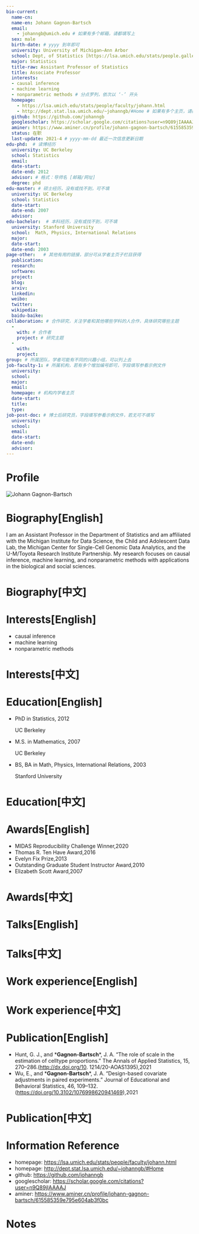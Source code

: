 ```yaml
---
bio-current:
  name-cn: 
  name-en: Johann Gagnon-Bartsch
  email: 
    - johanngb@umich.edu # 如果有多个邮箱，请都填写上
  sex: male
  birth-date: # yyyy 到年即可
  university: University of Michigan—Ann Arbor 
  school: Dept, of Statistics [https://lsa.umich.edu/stats/people.gallery.html#tag=stats&tagns=michigan-lsa] # 格式：学院名称[学院官网链接]
  major: Statistics
  title-raw: Assistant Professor of Statistics
  title: Associate Professor
  interests: 
  - causal inference 
  - machine learning 
  - nonparametric methods # 分点罗列，依次以 ‘-’ 开头
  homepage: 
    - https://lsa.umich.edu/stats/people/faculty/johann.html 
    - http://dept.stat.lsa.umich.edu/~johanngb/#Home # 如果有多个主页，请都填写上
  github: https://github.com/johanngb
  googlescholar: https://scholar.google.com/citations?user=n9Q89jIAAAAJ
  aminer: https://www.aminer.cn/profile/johann-gagnon-bartsch/615585359e795e604ab3f0bc # 从这里查找 https://www.aminer.org/search/person
  status: 在职
  last-update: 2021-4 # yyyy-mm-dd 最近一次信息更新日期
edu-phd:  # 读博经历
  university: UC Berkeley
  school: Statistics
  email: 
  date-start: 
  date-end: 2012
  advisor: # 格式：导师名 [邮箱/网址]
  degree: phd
edu-master: # 硕士经历，没有或找不到，可不填
  university: UC Berkeley
  school: Statistics
  date-start: 
  date-end: 2007
  advisor:
edu-bachelor:  # 本科经历，没有或找不到，可不填
  university: Stanford University
  school:  Math, Physics, International Relations
  major: 
  date-start: 
  date-end: 2003
page-other:   # 其他有用的链接，部分可从学者主页子栏目获得
  publication: 
  research: 
  software: 
  project: 
  blog: 
  arxiv: 
  linkedin: 
  weibo:
  twitter:
  wikipedia:
  baidu-baike:
collaboration: # 合作研究，关注学者和其他哪些学科的人合作，具体研究哪些主题
  - 
    with: # 合作者
    project: # 研究主题
  - 
    with: 
    project: 
group: # 所属团队，学者可能有不同的兴趣小组，可以列上去
job-faculty-1: # 所属机构，若有多个增加编号即可，字段填写参看示例文件
  university: 
  school: 
  major: 
  email: 
  homepage: # 机构内学者主页
  date-start: 
  title: 
  type: 
job-post-doc: # 博士后研究员，字段填写参看示例文件，若无可不填写
  university: 
  school: 
  email: 
  date-start: 
  date-end: 
  advisor: 
---
```


# Profile

![Johann Gagnon-Bartsch](https://lsa.umich.edu/content/michigan-lsa/stats/en/people/faculty/johann/jcr:content/profileImage.transform/profile_square/image.jpg)

# Biography[English]

I am an Assistant Professor in the Department of Statistics and am affiliated with the Michigan Institute for Data Science, the Child and Adolescent Data Lab, the Michigan Center for Single-Cell Genomic Data Analytics, and the U-M/Toyota Research Institute Partnership. My research focuses on causal inference, machine learning, and nonparametric methods with applications in the biological and social sciences.

# Biography[中文]

# Interests[English]

- causal inference 
- machine learning 
- nonparametric methods

# Interests[中文]

# Education[English]

- PhD in Statistics, 2012
    
    UC Berkeley

- M.S. in  Mathematics, 2007
    
    UC Berkeley

- BS, BA in Math, Physics, International Relations, 2003
    
    Stanford University

# Education[中文]

# Awards[English]

- MIDAS Reproducibility Challenge Winner,2020
- Thomas R. Ten Have Award,2016
- Evelyn Fix Prize,2013
- Outstanding Graduate Student Instructor Award,2010
- Elizabeth Scott Award,2007

# Awards[中文]

# Talks[English]

# Talks[中文]

# Work experience[English]

# Work experience[中文]

# Publication[English]

- Hunt, G. J., and \***Gagnon-Bartsch**\*, J. A.  “The role of scale in the estimation of celltype proportions.” The Annals of Applied Statistics, 15, 270–286.(http://dx.doi.org/10.
1214/20-AOAS1395),2021
- Wu, E., and \***Gagnon-Bartsch**\*, J. A. “Design-based covariate adjustments in paired experiments.” Journal of Educational and Behavioral Statistics, 46, 109–132. (https://doi.org/10.3102/1076998620941469),2021

# Publication[中文]

# Information Reference

- homepage: https://lsa.umich.edu/stats/people/faculty/johann.html 
- homepage: http://dept.stat.lsa.umich.edu/~johanngb/#Home
- github: https://github.com/johanngb
- googlescholar: https://scholar.google.com/citations?user=n9Q89jIAAAAJ
- aminer: https://www.aminer.cn/profile/johann-gagnon-bartsch/615585359e795e604ab3f0bc

# Notes